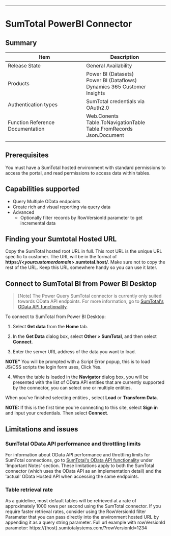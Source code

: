 ﻿

---

# SumTotal PowerBI Connector

## Summary

| Item | Description |
| ---- | ----------- |
| Release State | General Availability |
| Products | Power BI (Datasets)<br/>Power BI (Dataflows)<br/>Dynamics 365 Customer Insights |
| Authentication types | SumTotal credentials via OAuth2.0 |
| Function Reference Documentation | Web.Conents <br> Table.ToNavigationTable <br>Table.FromRecords <br> Json.Document|
| | |

## Prerequisites

You must have a SumTotal hosted environment with standard permissions to access the portal, and read permissions to access data within tables.

## Capabilities supported

* Query Multiple OData endpoints
* Create rich and visual reporting via query data
* Advanced
   * Optionally filter records by RowVersionId parameter to get incremental data

## Finding your Sumtotal Hosted URL

Copy the SumTotal hosted root URL in full. This root URL is the unique URL specific to customer. The URL will be in the format of **https://\<*yourcustomerdomain*>.sumtotal.host/**. Make sure not to copy the rest of the URL. Keep this URL somewhere handy so you can use it later.

## Connect to SumTotal BI from Power BI Desktop

>[Note]
> The Power Query SumTotal connector is currently only suited towards OData API endpoints. For more information, go to [SumTotal's OData API functionality](#https://marketplace.sumtotalsystems.com/Home/ODataAPI).

To connect to SumTotal from Power BI Desktop:

1. Select **Get data** from the **Home** tab.

2. In the **Get Data** dialog box, select **Other > SumTotal**, and then select **Connect**.

3. Enter the server URL address of the data you want to load.

**NOTE"** You will be prompted with a Script Error popup, this is to load JS/CSS scripts the login form uses, Click Yes.

4. When the table is loaded in the **Navigator** dialog box, you will be presented with the list of OData API entities that are currently supported by the connector, you can select one or multiple entities.

  When you've finished selecting entities , select **Load** or  **Transform Data**.

**NOTE:** If this is the first time you're connecting to this site, 
select **Sign in** and input your credentials. Then select **Connect**.

## Limitations and issues

### SumTotal OData API performance and throttling limits

For information about OData API performance and throttling limits for SumTotal connections, go to [SumTotal's OData API functionality](#https://marketplace.sumtotalsystems.com/Home/ODataAPI)  under 'Important Notes' section. These limitations apply to both the SumTotal connector (which uses the OData API as an implementation detail) and the 'actual' OData Hosted API when accessing the same endpoints.

### Table retrieval rate

As a guideline, most default tables will be retrieved at a rate of approximately 1000 rows per second using the SumTotal connector. If you require faster retrieval rates, consider using the RowVersionId filter Parameter that you can pass directly into the environment hosted URL by appending it as a query string parameter. 
Full url example with rowVersionId parameter: https://{host}.sumtotalystems.com/?rowVersionId=1234

